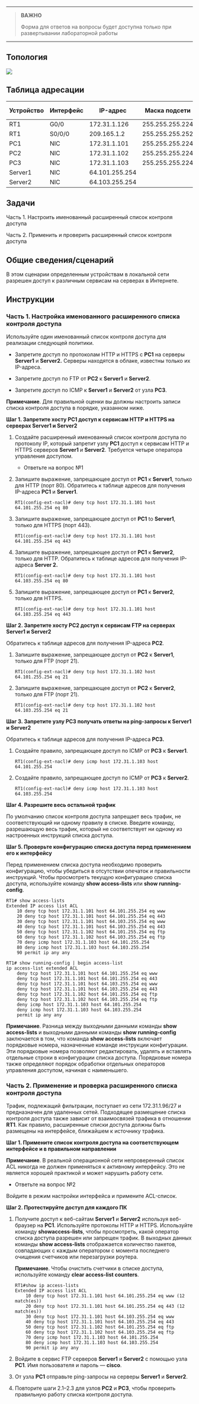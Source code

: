 
---

> **ВАЖНО**
> 
> Форма для ответов на вопросы будет доступна только при развертывании лабораторной работы 

---

## Топология

![](./assets/topology.png)

## Таблица адресации

| Устройство | Интерфейс | IP-адрес       | Маска подсети   | Шлюз по умолчанию |
|------------|-----------|----------------|-----------------|-------------------|
| RT1        | G0/0      | 172.31.1.126   | 255.255.255.224 | —                 |
| RT1        | S0/0/0    | 209.165.1.2    | 255.255.255.252 | —                 |
| PC1        | NIC       | 172.31.1.101   | 255.255.255.224 | 172.31.1.126      |
| PC2        | NIC       | 172.31.1.102   | 255.255.255.224 | 172.31.1.126      |
| PC3        | NIC       | 172.31.1.103   | 255.255.255.224 | 172.31.1.126      |
| Server1    | NIC       | 64.101.255.254 |                 |                   |
| Server2    | NIC       | 64.103.255.254 |                 |                   |

## Задачи

Часть 1. Настроить именованный расширенный список контроля доступа

Часть 2. Применить и проверить расширенный список контроля доступа

## Общие сведения/сценарий

В этом сценарии определенным устройствам в локальной сети разрешен доступ к различным сервисам на серверах в Интернете.

## Инструкции

### Часть 1. Настройка именованного расширенного списка контроля доступа

Используйте один именованный список контроля доступа для реализации следующей политики.

-   Запретите доступ по протоколам HTTP и HTTPS с **PC1** на серверы **Server1** и **Server2.** Серверы находятся в облаке, известны только их IP-адреса.

-   Запретите доступ по FTP от **PC2** к **Server1** и **Server2**.

-   Запретите доступ по ICMP к **Server1** и **Server2** от узла **PC3**.

**Примечание**. Для правильной оценки вы должны настроить записи списка контроля доступа в порядке, указанном ниже.

**Шаг 1. Запретите хосту PC1 доступ к сервисам HTTP и HTTPS на серверах Server1 и Server2**

1.  Создайте расширенный именованный список контроля доступа по протоколу IP, который запретит узлу **PC1** доступ к сервисам HTTP и HTTPS серверов **Server1** и **Server2**. Требуется четыре оператора управления доступом.

    - Ответьте на вопрос №1

2.  Запишите выражение, запрещающее доступ от **PC1** к **Server1**, только для HTTP (порт 80). Обратитесь к таблице адресов для получения IP-адреса **PC1** и **Server1**.

    ```
    RT1(config-ext-nacl)# deny tcp host 172.31.1.101 host 64.101.255.254 eq 80
    ```

3.  Запишите выражение, запрещающее доступ от **PC1** to **Server1**, только для HTTPS (порт 443).

    ```
    RT1(config-ext-nacl)# deny tcp host 172.31.1.101 host 64.101.255.254 eq 443
    ```

4.  Запишите выражение, запрещающее доступ от **PC1** к **Server2**, только для HTTP. Обратитесь к таблице адресов для получения IP-адреса **Server 2.**

    ```
    RT1(config-ext-nacl)# deny tcp host 172.31.1.101 host 64.103.255.254 eq 80
    ```

5.  Запишите выражение, запрещающее доступ от **PC1** к **Server2**, только для HTTPS.

    ```
    RT1(config-ext-nacl)# deny tcp host 172.31.1.101 host 64.103.255.254 eq 443
    ```

**Шаг 2. Запретите хосту PC2 доступ к сервисам FTP на серверах Server1 и Server2**

Обратитесь к таблице адресов для получения IP-адреса **PC2**.

1.  Запишите выражение, запрещающее доступ от **PC2** к **Server1**, только для FTP (порт 21).

    ```
    RT1(config-ext-nacl)# deny tcp host 172.31.1.102 host 64.101.255.254 eq 21
    ```

2.  Запишите выражение, запрещающее доступ от **PC2** к **Server2**, только для FTP (порт 21).

    ```
    RT1(config-ext-nacl)# deny tcp host 172.31.1.102 host 64.103.255.254 eq 21
    ```

**Шаг 3. Запретите узлу PC3 получать ответы на ping-запросы к Server1 и Server2**

Обратитесь к таблице адресов для получения IP-адреса **PC3.**

1.  Создайте правило, запрещающее доступ по ICMP от **PC3** к **Server1**.

    ```
    RT1(config-ext-nacl)# deny icmp host 172.31.1.103 host 64.101.255.254
    ```

2.  Создайте правило, запрещающее доступ по ICMP от **PC3** к **Server2**.

    ```
    RT1(config-ext-nacl)# deny icmp host 172.31.1.103 host 64.103.255.254
    ```

**Шаг 4. Разрешите весь остальной трафик**

По умолчанию список контроля доступа запрещает весь трафик, не соответствующий ни одному правилу в списке. Введите команду, разрешающую весь трафик, который не соответствует ни одному из настроенных инструкций списка доступа.

**Шаг 5. Проверьте конфигурацию списка доступа перед применением его к интерфейсу**

Перед применением списка доступа необходимо проверить конфигурацию, чтобы убедиться в отсутствии опечаток и правильности инструкций. Чтобы просмотреть текущую конфигурацию списка доступа, используйте команду **show access-lists** или **show running-config**.

```
RT1# show access-lists
Extended IP access list ACL
    10 deny tcp host 172.31.1.101 host 64.101.255.254 eq www
    20 deny tcp host 172.31.1.101 host 64.101.255.254 eq 443
    30 deny tcp host 172.31.1.101 host 64.103.255.254 eq www
    40 deny tcp host 172.31.1.101 host 64.103.255.254 eq 443
    50 deny tcp host 172.31.1.102 host 64.101.255.254 eq ftp
    60 deny tcp host 172.31.1.102 host 64.103.255.254 eq ftp
    70 deny icmp host 172.31.1.103 host 64.101.255.254
    80 deny icmp host 172.31.1.103 host 64.103.255.254
    90 permit ip any any

RT1# show running-config | begin access-list
ip access-list extended ACL
    deny tcp host 172.31.1.101 host 64.101.255.254 eq www
    deny tcp host 172.31.1.101 host 64.101.255.254 eq 443
    deny tcp host 172.31.1.101 host 64.103.255.254 eq www
    deny tcp host 172.31.1.101 host 64.103.255.254 eq 443
    deny tcp host 172.31.1.102 host 64.101.255.254 eq ftp
    deny tcp host 172.31.1.102 host 64.103.255.254 eq ftp
    deny icmp host 172.31.1.103 host 64.101.255.254
    deny icmp host 172.31.1.103 host 64.103.255.254
    permit ip any any
```

**Примечание**. Разница между выходными данными команды **show access-lists** и выходными данными команды **show running-config** заключается в том, что команда **show access-lists** включает порядковые номера, назначенные команде инструкции конфигурации. Эти порядковые номера позволяют редактировать, удалять и вставлять отдельные строки в конфигурации списка доступа. Порядковые номера также определяют порядок обработки отдельных операторов управления доступом, начиная с наименьшего.

### Часть 2. Применение и проверка расширенного списка контроля доступа

Трафик, подлежащий фильтрации, поступает из сети 172.31.1.96/27 и предназначен для удаленных сетей. Подходящее размещение списка контроля доступа также зависит от взаимосвязей трафика в отношении **RT1**. Как правило, расширенные списки доступа должны быть размещены на интерфейсе, ближайшем к источнику трафика.

**Шаг 1. Примените список контроля доступа на соответствующем интерфейсе и в правильном направлении**

**Примечание**. В реальной операционной сети непроверенный список ACL никогда не должен применяться к активному интерфейсу. Это не является хорошей практикой и может нарушить работу сети.

- Ответьте на вопрос №2

Войдите в режим настройки интерфейса и примените ACL-список.

**Шаг 2. Протестируйте доступ для каждого ПК**

1.  Получите доступ к веб-сайтам **Server1** и **Server2** используя веб-браузер на **PC1**. Используйте протоколы HTTP и HTTPS. Используйте команду **showaccess-lists**, чтобы просмотреть, какой оператор списка доступа разрешен или запрещен трафик. В выходных данных команды **show access-lists** отображается количество пакетов, совпадающих с каждым оператором с момента последнего очищения счетчиков или перезагрузки роутера.

    **Примечание**. Чтобы очистить счетчики в списке доступа, используйте команду **clear access-list counters**.

    ```
    RT1#show ip access-lists
    Extended IP access list ACL
        10 deny tcp host 172.31.1.101 host 64.101.255.254 eq www (12 match(es))
        20 deny tcp host 172.31.1.101 host 64.101.255.254 eq 443 (12 match(es))
        30 deny tcp host 172.31.1.101 host 64.103.255.254 eq www
        40 deny tcp host 172.31.1.101 host 64.103.255.254 eq 443
        50 deny tcp host 172.31.1.102 host 64.101.255.254 eq ftp
        60 deny tcp host 172.31.1.102 host 64.103.255.254 eq ftp
        70 deny icmp host 172.31.1.103 host 64.101.255.254
        80 deny icmp host 172.31.1.103 host 64.103.255.254
        90 permit ip any any
    ```

2.  Войдите в сервис FTP серверов **Server1** и **Server2** с помощью узла **PC1**. Имя пользователя и пароль — **cisco**.

3.  От узла **PC1** отправьте ping-запросы на серверы **Server1** и **Server2**.

4.  Повторите шаги 2.1–2.3 для узлов **PC2** и **PC3**, чтобы проверить правильную работу списка контроля доступа.

<!-- [Скачать файл Packet Tracer для локального запуска](./assets/5.4.13-lab.pka) -->
